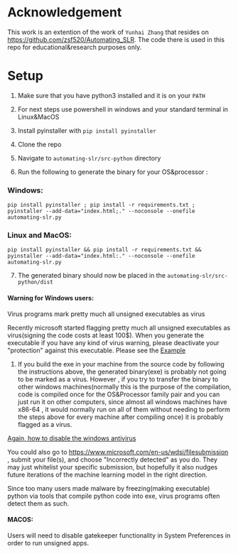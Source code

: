 # Acknowledgement 

This work is an extention of the work of `Yunhai Zhang` that resides on https://github.com/zsf520/Automating_SLR. The code there is used in this repo for educational&research purposes only. 

# Setup 

1. Make sure that you have python3 installed and it is on your `PATH` 

2. For next steps use powershell in windows and your standard terminal in Linux&MacOS

3. Install pyinstaller with `pip install pyinstaller`

4. Clone the repo 

5. Navigate to `automating-slr/src-python` directory   

6. Run the following to generate the binary for your OS&processor :

### Windows:

```
pip install pyinstaller ; pip install -r requirements.txt ; pyinstaller --add-data="index.html;." --noconsole --onefile automating-slr.py
```

### Linux and MacOS:

```
pip install pyinstaller && pip install -r requirements.txt && pyinstaller --add-data="index.html:." --noconsole --onefile automating-slr.py
```

7. The generated binary should now be placed in the `automating-slr/src-python/dist`  

#### Warning for Windows users:
Virus programs mark pretty much all unsigned executables as virus

Recently microsoft started flagging pretty much all unsigned executables as virus(signing the code costs at least 100$). When you generate the executable if you have any kind of virus warning, please deactivate your "protection" against this executable.
Please see the [Example](https://answers.microsoft.com/en-us/windows/forum/all/windows-defender-thinks-my-exe-file-is-a-virus/6f2562f3-772d-4696-bc29-43dbac8185f2)

1. If you build the exe in your machine from the source code by following the instructions above, the generated binary(exe) is probably not going to be marked as a virus. However , if you try to transfer the binary to other windows machines(normally this is the purpose of the compilation, code is compiled once for the OS&Processor family pair and you can just run it on other computers, since almost all windows machines have x86-64 , it would normally run on all of them without needing to perform the steps above for every machine after compiling once) it is probably flagged as a virus.

[Again, how to disable the windows antivirus](https://support.microsoft.com/en-us/windows/add-an-exclusion-to-windows-security-811816c0-4dfd-af4a-47e4-c301afe13b26#:~:text=Go%20to%20Start%20%3E%20Settings%20%3E%20Update,%2C%20file%20types%2C%20or%20process)


You could also go to https://www.microsoft.com/en-us/wdsi/filesubmission , submit your file(s), and choose "Incorrectly detected" as you do. They may just whitelist your specific submission, but hopefully it also nudges future iterations of the machine learning model in the right direction.


Since too many users made malware by freezing(making executable) python via tools that compile python code into exe, virus programs often detect them as such.

#### MACOS: 
Users will need to disable gatekeeper functionality in System Preferences in order to run unsigned apps.
